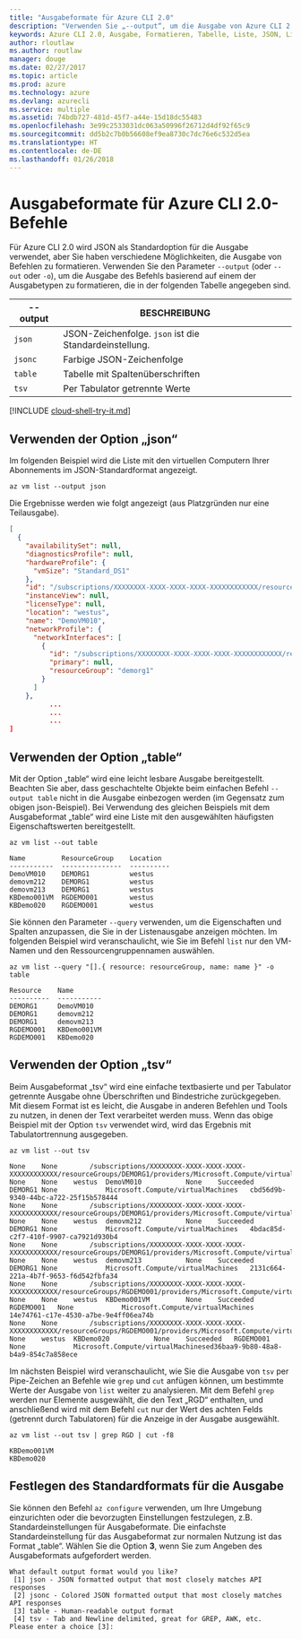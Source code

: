 ```yaml
---
title: "Ausgabeformate für Azure CLI 2.0"
description: "Verwenden Sie „--output“, um die Ausgabe von Azure CLI 2.0-Befehlen in Tabellen, Listen oder JSON-Code zu formatieren."
keywords: Azure CLI 2.0, Ausgabe, Formatieren, Tabelle, Liste, JSON, Linux, MacOS, Windows, OS X
author: rloutlaw
ms.author: routlaw
manager: douge
ms.date: 02/27/2017
ms.topic: article
ms.prod: azure
ms.technology: azure
ms.devlang: azurecli
ms.service: multiple
ms.assetid: 74bdb727-481d-45f7-a44e-15d18dc55483
ms.openlocfilehash: 3e99c2533031dc063a50996f26712d4df92f65c9
ms.sourcegitcommit: dd5b2c7b0b56608ef9ea8730c7dc76e6c532d5ea
ms.translationtype: HT
ms.contentlocale: de-DE
ms.lasthandoff: 01/26/2018
---
```

# <a name="output-formats-for-azure-cli-20-commands"></a>Ausgabeformate für Azure CLI 2.0-Befehle

Für Azure CLI 2.0 wird JSON als Standardoption für die Ausgabe verwendet, aber Sie haben verschiedene Möglichkeiten, die Ausgabe von Befehlen zu formatieren.  Verwenden Sie den Parameter `--output` (oder `--out` oder `-o`), um die Ausgabe des Befehls basierend auf einem der Ausgabetypen zu formatieren, die in der folgenden Tabelle angegeben sind.

--output | BESCHREIBUNG
---------|-------------------------------
`json`   | JSON-Zeichenfolge. `json` ist die Standardeinstellung.
`jsonc`  | Farbige JSON-Zeichenfolge
`table`  | Tabelle mit Spaltenüberschriften
`tsv`    | Per Tabulator getrennte Werte

[!INCLUDE [cloud-shell-try-it.md](includes/cloud-shell-try-it.md)]

## <a name="using-the-json-option"></a>Verwenden der Option „json“

Im folgenden Beispiel wird die Liste mit den virtuellen Computern Ihrer Abonnements im JSON-Standardformat angezeigt.

```azurecli-interactive
az vm list --output json
```

Die Ergebnisse werden wie folgt angezeigt (aus Platzgründen nur eine Teilausgabe).

```json
[
  {
    "availabilitySet": null,
    "diagnosticsProfile": null,
    "hardwareProfile": {
      "vmSize": "Standard_DS1"
    },
    "id": "/subscriptions/XXXXXXXX-XXXX-XXXX-XXXX-XXXXXXXXXXXX/resourceGroups/DEMORG1/providers/Microsoft.Compute/virtualMachines/DemoVM010",
    "instanceView": null,
    "licenseType": null,
    "location": "westus",
    "name": "DemoVM010",
    "networkProfile": {
      "networkInterfaces": [
        {
          "id": "/subscriptions/XXXXXXXX-XXXX-XXXX-XXXX-XXXXXXXXXXXX/resourceGroups/demorg1/providers/Microsoft.Network/networkInterfaces/DemoVM010VMNic",
          "primary": null,
          "resourceGroup": "demorg1"
        }
      ]
    },
          ...
          ...
          ...
]
```

## <a name="using-the-table-option"></a>Verwenden der Option „table“

Mit der Option „table“ wird eine leicht lesbare Ausgabe bereitgestellt. Beachten Sie aber, dass geschachtelte Objekte beim einfachen Befehl `--output table` nicht in die Ausgabe einbezogen werden (im Gegensatz zum obigen json-Beispiel).  Bei Verwendung des gleichen Beispiels mit dem Ausgabeformat „table“ wird eine Liste mit den ausgewählten häufigsten Eigenschaftswerten bereitgestellt.

```azurecli-interactive
az vm list --out table
```

```
Name         ResourceGroup    Location
-----------  ---------------  ----------
DemoVM010    DEMORG1          westus
demovm212    DEMORG1          westus
demovm213    DEMORG1          westus
KBDemo001VM  RGDEMO001        westus
KBDemo020    RGDEMO001        westus
```

Sie können den Parameter `--query` verwenden, um die Eigenschaften und Spalten anzupassen, die Sie in der Listenausgabe anzeigen möchten. Im folgenden Beispiel wird veranschaulicht, wie Sie im Befehl `list` nur den VM-Namen und den Ressourcengruppennamen auswählen.

```azurecli-interactive
az vm list --query "[].{ resource: resourceGroup, name: name }" -o table
```

```
Resource    Name
----------  -----------
DEMORG1     DemoVM010
DEMORG1     demovm212
DEMORG1     demovm213
RGDEMO001   KBDemo001VM
RGDEMO001   KBDemo020
```

## <a name="using-the-tsv-option"></a>Verwenden der Option „tsv“

Beim Ausgabeformat „tsv“ wird eine einfache textbasierte und per Tabulator getrennte Ausgabe ohne Überschriften und Bindestriche zurückgegeben. Mit diesem Format ist es leicht, die Ausgabe in anderen Befehlen und Tools zu nutzen, in denen der Text verarbeitet werden muss. Wenn das obige Beispiel mit der Option `tsv` verwendet wird, wird das Ergebnis mit Tabulatortrennung ausgegeben.

```azurecli-interactive
az vm list --out tsv
```

```
None    None        /subscriptions/XXXXXXXX-XXXX-XXXX-XXXX-XXXXXXXXXXXX/resourceGroups/DEMORG1/providers/Microsoft.Compute/virtualMachines/DemoVM010    None    None    westus  DemoVM010           None    Succeeded   DEMORG1 None            Microsoft.Compute/virtualMachines   cbd56d9b-9340-44bc-a722-25f15b578444
None    None        /subscriptions/XXXXXXXX-XXXX-XXXX-XXXX-XXXXXXXXXXXX/resourceGroups/DEMORG1/providers/Microsoft.Compute/virtualMachines/demovm212    None    None    westus  demovm212           None    Succeeded   DEMORG1 None            Microsoft.Compute/virtualMachines   4bdac85d-c2f7-410f-9907-ca7921d930b4
None    None        /subscriptions/XXXXXXXX-XXXX-XXXX-XXXX-XXXXXXXXXXXX/resourceGroups/DEMORG1/providers/Microsoft.Compute/virtualMachines/demovm213    None    None    westus  demovm213           None    Succeeded   DEMORG1 None            Microsoft.Compute/virtualMachines   2131c664-221a-4b7f-9653-f6d542fbfa34
None    None        /subscriptions/XXXXXXXX-XXXX-XXXX-XXXX-XXXXXXXXXXXX/resourceGroups/RGDEMO001/providers/Microsoft.Compute/virtualMachines/KBDemo001VM    None    None    westus  KBDemo001VM         None    Succeeded   RGDEMO001   None            Microsoft.Compute/virtualMachines   14e74761-c17e-4530-a7be-9e4ff06ea74b
None    None        /subscriptions/XXXXXXXX-XXXX-XXXX-XXXX-XXXXXXXXXXXX/resourceGroups/RGDEMO001/providers/Microsoft.Compute/virtualMachines/KBDemo02None   None    westus  KBDemo020           None    Succeeded   RGDEMO001   None            Microsoft.Compute/virtualMachinesed36baa9-9b80-48a8-b4a9-854c7a858ece
```

Im nächsten Beispiel wird veranschaulicht, wie Sie die Ausgabe von `tsv` per Pipe-Zeichen an Befehle wie `grep` und `cut` anfügen können, um bestimmte Werte der Ausgabe von `list` weiter zu analysieren. Mit dem Befehl `grep` werden nur Elemente ausgewählt, die den Text „RGD“ enthalten, und anschließend wird mit dem Befehl `cut` nur der Wert des achten Felds (getrennt durch Tabulatoren) für die Anzeige in der Ausgabe ausgewählt.

```azurecli
az vm list --out tsv | grep RGD | cut -f8
```

```
KBDemo001VM
KBDemo020
```

## <a name="setting-the-default-output-format"></a>Festlegen des Standardformats für die Ausgabe

Sie können den Befehl `az configure` verwenden, um Ihre Umgebung einzurichten oder die bevorzugten Einstellungen festzulegen, z.B. Standardeinstellungen für Ausgabeformate. Die einfachste Standardeinstellung für das Ausgabeformat zur normalen Nutzung ist das Format „table“. Wählen Sie die Option **3**, wenn Sie zum Angeben des Ausgabeformats aufgefordert werden.

```
What default output format would you like?
 [1] json - JSON formatted output that most closely matches API responses
 [2] jsonc - Colored JSON formatted output that most closely matches API responses
 [3] table - Human-readable output format
 [4] tsv - Tab and Newline delimited, great for GREP, AWK, etc.
Please enter a choice [3]:
```